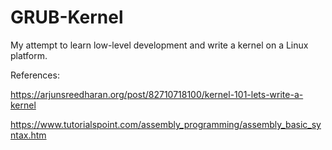# GRUB-Kernel

My attempt to learn low-level development and write a kernel on a Linux platform.

References:

https://arjunsreedharan.org/post/82710718100/kernel-101-lets-write-a-kernel

https://www.tutorialspoint.com/assembly_programming/assembly_basic_syntax.htm

